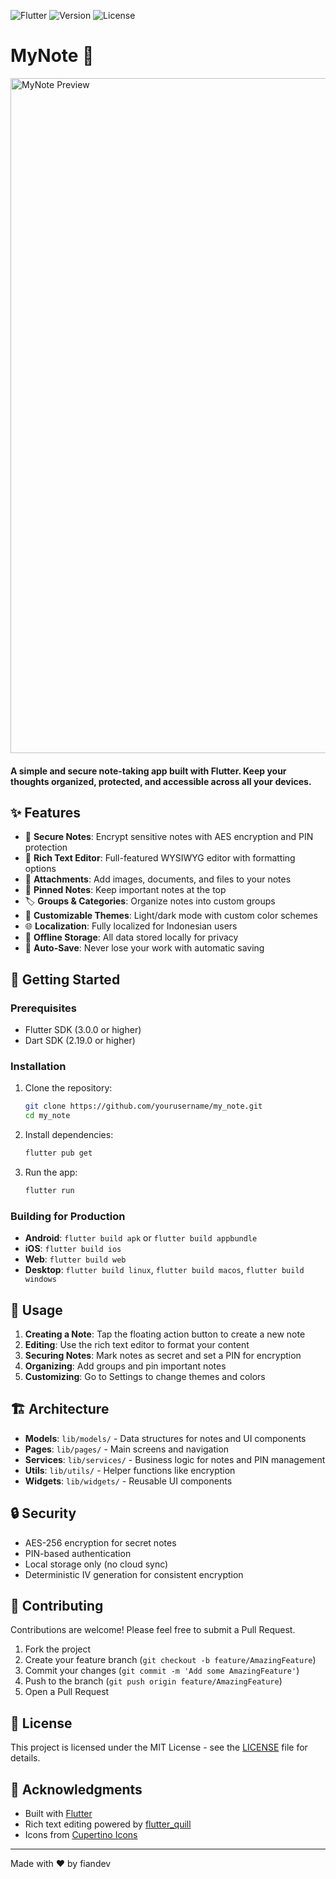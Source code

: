 ![Flutter](https://img.shields.io/badge/Flutter-3.35.7-pink.svg)
![Version](https://img.shields.io/badge/dynamic/yaml?url=https://raw.githubusercontent.com/fiandev/my_note/master/pubspec.yaml&query=$.version&label=version&color=pink)
![License](https://img.shields.io/badge/License-MIT-pink)


# MyNote 📝

<img width="1920" height="1080" alt="MyNote Preview" src="https://github.com/user-attachments/assets/57d59e01-8ccf-434b-8efc-fad290835546" />

####  A simple and secure note-taking app built with Flutter. Keep your thoughts organized, protected, and accessible across all your devices.

## ✨ Features

- 🔐 **Secure Notes**: Encrypt sensitive notes with AES encryption and PIN protection
- 📝 **Rich Text Editor**: Full-featured WYSIWYG editor with formatting options
- 📎 **Attachments**: Add images, documents, and files to your notes
- 📌 **Pinned Notes**: Keep important notes at the top
- 🏷️ **Groups & Categories**: Organize notes into custom groups
- 🎨 **Customizable Themes**: Light/dark mode with custom color schemes
- 🌐 **Localization**: Fully localized for Indonesian users
- 💾 **Offline Storage**: All data stored locally for privacy
- 🔄 **Auto-Save**: Never lose your work with automatic saving

## 🚀 Getting Started

### Prerequisites

- Flutter SDK (3.0.0 or higher)
- Dart SDK (2.19.0 or higher)

### Installation

1. Clone the repository:
   ```bash
   git clone https://github.com/yourusername/my_note.git
   cd my_note
   ```

2. Install dependencies:
   ```bash
   flutter pub get
   ```

3. Run the app:
   ```bash
   flutter run
   ```

### Building for Production

- **Android**: `flutter build apk` or `flutter build appbundle`
- **iOS**: `flutter build ios`
- **Web**: `flutter build web`
- **Desktop**: `flutter build linux`, `flutter build macos`, `flutter build windows`

## 🔧 Usage

1. **Creating a Note**: Tap the floating action button to create a new note
2. **Editing**: Use the rich text editor to format your content
3. **Securing Notes**: Mark notes as secret and set a PIN for encryption
4. **Organizing**: Add groups and pin important notes
5. **Customizing**: Go to Settings to change themes and colors

## 🏗️ Architecture

- **Models**: `lib/models/` - Data structures for notes and UI components
- **Pages**: `lib/pages/` - Main screens and navigation
- **Services**: `lib/services/` - Business logic for notes and PIN management
- **Utils**: `lib/utils/` - Helper functions like encryption
- **Widgets**: `lib/widgets/` - Reusable UI components

## 🔒 Security

- AES-256 encryption for secret notes
- PIN-based authentication
- Local storage only (no cloud sync)
- Deterministic IV generation for consistent encryption

## 🤝 Contributing

Contributions are welcome! Please feel free to submit a Pull Request.

1. Fork the project
2. Create your feature branch (`git checkout -b feature/AmazingFeature`)
3. Commit your changes (`git commit -m 'Add some AmazingFeature'`)
4. Push to the branch (`git push origin feature/AmazingFeature`)
5. Open a Pull Request

## 📄 License

This project is licensed under the MIT License - see the [LICENSE](LICENSE) file for details.

## 🙏 Acknowledgments

- Built with [Flutter](https://flutter.dev/)
- Rich text editing powered by [flutter_quill](https://pub.dev/packages/flutter_quill)
- Icons from [Cupertino Icons](https://pub.dev/packages/cupertino_icons)

---

Made with ❤️ by fiandev
